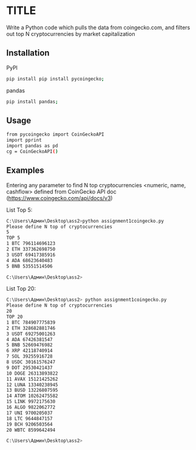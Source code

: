 # TITLE

Write a Python code which pulls the data from coingecko.com, and filters out top N cryptocurrencies by market capitalization

## Installation
PyPl
``` bash 
pip install pip install pycoingecko;
```
pandas
``` bash 
pip install pandas;
```

## Usage

``` bash 
from pycoingecko import CoinGeckoAPI
import pprint
import pandas as pd
cg = CoinGeckoAPI()
```

## Examples

Entering any parameter to find N top cryptocurrencies <numeric, name, cashflow> defined 
from CoinGecko API doc (https://www.coingecko.com/api/docs/v3)

List Top 5:
``` bash 
C:\Users\Админ\Desktop\ass2>python assignment1coingecko.py
Please define N top of cryptocurrencies
5
TOP 5
1 BTC 796114696123
2 ETH 337362698750
3 USDT 69417385916
4 ADA 68623640483
5 BNB 53551514506

C:\Users\Админ\Desktop\ass2>
```

List Top 20:
``` bash 
C:\Users\Админ\Desktop\ass2> python assignment1coingecko.py
Please define N top of cryptocurrencies
20
TOP 20
1 BTC 784907775839
2 ETH 328682881746
3 USDT 69275001263
4 ADA 67426381547
5 BNB 52669476982
6 XRP 42118740914
7 SOL 39255916728
8 USDC 30161576247
9 DOT 29530421437
10 DOGE 26313893822
11 AVAX 15121425262
12 LUNA 13340238945
13 BUSD 13226807595
14 ATOM 10262475582
15 LINK 9972175630
16 ALGO 9822062772
17 UNI 9700205037
18 LTC 9644847157
19 BCH 9206503564
20 WBTC 8599642494

C:\Users\Админ\Desktop\ass2>
```


